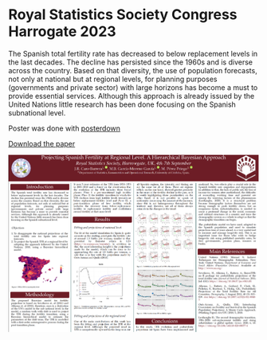 # Royal Statistics Society Congress Harrogate 2023 

The Spanish total fertility rate has decreased to below replacement levels in the last decades. The decline has persisted since the 1960s and is diverse across the country. Based on that diversity, the use of population forecasts, not only at national but at regional levels, for planning purposes (governments and private sector) with large horizons has become a must to provide essential services. Although this approach is already issued by the United Nations little research has been done focusing on the Spanish subnational level.

Poster was done with [posterdown](https://github.com/brentthorne/posterdown)

[Download the paper](https://doi.org/10.1371/journal.pone.0275492)

![Poster](poster.png)

